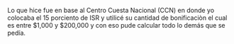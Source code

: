 Lo que hice fue en base al Centro Cuesta Nacional (CCN) en donde yo colocaba el 15 porciento de ISR y utilicé su cantidad de bonificaciòn el cual es entre $1,000 y $200,000 y con eso pude calcular todo lo demás que se pedía.